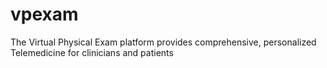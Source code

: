 # vpexam
The Virtual Physical Exam platform provides comprehensive, personalized Telemedicine for clinicians and patients
